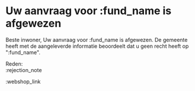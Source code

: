 # Uw aanvraag voor :fund_name is afgewezen

Beste inwoner,
Uw aanvraag voor :fund_name is afgewezen. De gemeente heeft met de aangeleverde informatie beoordeelt dat u geen recht heeft op ":fund_name".


Reden:
&nbsp;  
:rejection_note

:webshop_link